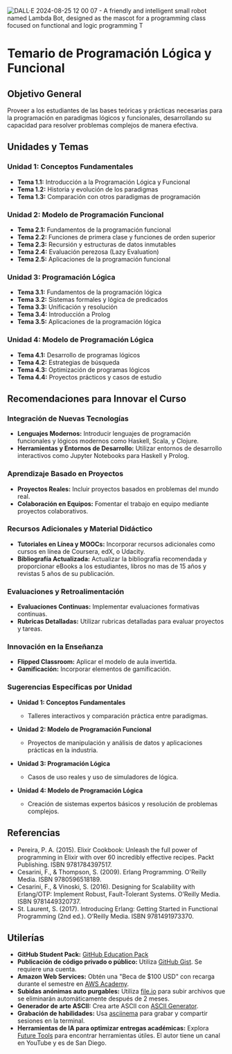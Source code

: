 
![DALL·E 2024-08-25 12 00 07 - A friendly and intelligent small robot named Lambda Bot, designed as the mascot for a programming class focused on functional and logic programming  T](https://github.com/user-attachments/assets/f0fae45f-f121-43ab-98f5-8b91f037d774)


# Temario de Programación Lógica y Funcional

## Objetivo General

Proveer a los estudiantes de las bases teóricas y prácticas necesarias para la programación en paradigmas lógicos y funcionales, desarrollando su capacidad para resolver problemas complejos de manera efectiva.

## Unidades y Temas

### Unidad 1: Conceptos Fundamentales

- **Tema 1.1:** Introducción a la Programación Lógica y Funcional
- **Tema 1.2:** Historia y evolución de los paradigmas
- **Tema 1.3:** Comparación con otros paradigmas de programación

### Unidad 2: Modelo de Programación Funcional

- **Tema 2.1:** Fundamentos de la programación funcional
- **Tema 2.2:** Funciones de primera clase y funciones de orden superior
- **Tema 2.3:** Recursión y estructuras de datos inmutables
- **Tema 2.4:** Evaluación perezosa (Lazy Evaluation)
- **Tema 2.5:** Aplicaciones de la programación funcional








### Unidad 3: Programación Lógica

- **Tema 3.1:** Fundamentos de la programación lógica
- **Tema 3.2:** Sistemas formales y lógica de predicados
- **Tema 3.3:** Unificación y resolución
- **Tema 3.4:** Introducción a Prolog
- **Tema 3.5:** Aplicaciones de la programación lógica

### Unidad 4: Modelo de Programación Lógica

- **Tema 4.1:** Desarrollo de programas lógicos
- **Tema 4.2:** Estrategias de búsqueda
- **Tema 4.3:** Optimización de programas lógicos
- **Tema 4.4:** Proyectos prácticos y casos de estudio

## Recomendaciones para Innovar el Curso

### Integración de Nuevas Tecnologías

- **Lenguajes Modernos:** Introducir lenguajes de programación funcionales y lógicos modernos como Haskell, Scala, y Clojure.
- **Herramientas y Entornos de Desarrollo:** Utilizar entornos de desarrollo interactivos como Jupyter Notebooks para Haskell y Prolog.

### Aprendizaje Basado en Proyectos

- **Proyectos Reales:** Incluir proyectos basados en problemas del mundo real.
- **Colaboración en Equipos:** Fomentar el trabajo en equipo mediante proyectos colaborativos.

### Recursos Adicionales y Material Didáctico

- **Tutoriales en Línea y MOOCs:** Incorporar recursos adicionales como cursos en línea de Coursera, edX, o Udacity.
- **Bibliografía Actualizada:** Actualizar la bibliografía recomendada y proporcionar eBooks a los estudiantes, libros no mas de 15 años y revistas 5 años de su publicación.

### Evaluaciones y Retroalimentación

- **Evaluaciones Continuas:** Implementar evaluaciones formativas continuas.
- **Rubricas Detalladas:** Utilizar rubricas detalladas para evaluar proyectos y tareas.

### Innovación en la Enseñanza

- **Flipped Classroom:** Aplicar el modelo de aula invertida.
- **Gamificación:** Incorporar elementos de gamificación.

### Sugerencias Específicas por Unidad

- **Unidad 1: Conceptos Fundamentales**
  - Talleres interactivos y comparación práctica entre paradigmas.

- **Unidad 2: Modelo de Programación Funcional**
  - Proyectos de manipulación y análisis de datos y aplicaciones prácticas en la industria.

- **Unidad 3: Programación Lógica**
  - Casos de uso reales y uso de simuladores de lógica.

- **Unidad 4: Modelo de Programación Lógica**
  - Creación de sistemas expertos básicos y resolución de problemas complejos.

## Referencias

- Pereira, P. A. (2015). Elixir Cookbook: Unleash the full power of programming in Elixir with over 60 incredibly effective recipes. Packt Publishing. ISBN 9781784397517.
- Cesarini, F., & Thompson, S. (2009). Erlang Programming. O'Reilly Media. ISBN 9780596518189.
- Cesarini, F., & Vinoski, S. (2016). Designing for Scalability with Erlang/OTP: Implement Robust, Fault-Tolerant Systems. O’Reilly Media. ISBN 9781449320737.
- St. Laurent, S. (2017). Introducing Erlang: Getting Started in Functional Programming (2nd ed.). O’Reilly Media. ISBN 9781491973370.

## Utilerías

- **GitHub Student Pack:** [GitHub Education Pack](https://education.github.com/pack)
- **Publicación de código privado o público:** Utiliza [GitHub Gist](http://gist.github.com). Se requiere una cuenta.
- **Amazon Web Services:** Obtén una "Beca de $100 USD" con recarga durante el semestre en [AWS Academy](https://www.awsacademy.com/vforcesite/LMS_Login).
- **Subidas anónimas auto purgables:** Utiliza [file.io](http://file.io) para subir archivos que se eliminarán automáticamente después de 2 meses.
- **Generador de arte ASCII:** Crea arte ASCII con [ASCII Generator](https://ascii-generator.site).
- **Grabación de habilidades:** Usa [asciinema](http://asciinema.org) para grabar y compartir sesiones en la terminal.
- **Herramientas de IA para optimizar entregas académicas:** Explora [Future Tools](http://futuretools.io) para encontrar herramientas útiles. El autor tiene un canal en YouTube y es de San Diego.







